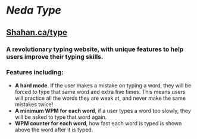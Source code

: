 # *Neda Type*
## [Shahan.ca/type](https://Shahan.ca/type)


### A revolutionary typing website, with unique features to help users improve their typing skills.
### Features including:
  * **A hard mode**. If the user makes a mistake on typing a word, they will be forced to type that same word and extra five times. This means users will practice all the words they are weak at, and never make the same mistakes twice!
  * **A minimum WPM for each word**, if a user types a word too slowly, they will be asked to type that word again. 
  * **WPM counter for each word**, how fast each word is typed is shown above the word after it is typed.
